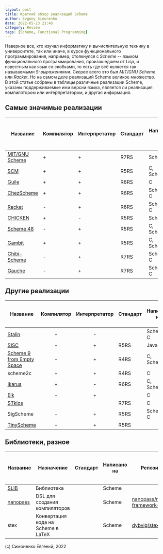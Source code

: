 ```yaml
---
layout: post
title: Краткий обзор реализаций Scheme
author: Evgeny Simonenko
date: 2022-05-23 21:48
category: Review
tags: [Scheme, Functional Programming]
---
```


Наверное все, кто изучал информатику и вычислительную технику в университете, так или иначе,
в курсе функционального программирования, например, столкнулся с _Scheme_ -- языком
функционального программирования, произошедшем от _Lisp_, и известным как язык со скобками,
то есть где всё является так называемыми _S-выражениями_. Скорее всего это был _MIT/GNU Scheme_
или _Racket_. Но на самом деле реализаций Scheme великое множество. В этой статье собраны в
таблицы различные реализации Scheme, указаны поддерживаемые ими версии языка, является ли
реализация компилятором или интерпретатором, и другая информация.

<!-- end-of-lead -->

## Самые значимые реализации

| Название                                                   | Компилятор | Интерпретатор | Стандарт | Написано на | Репозиторий                                                   | Число звёзд на GitHub | Последняя версия | Версия в Ubuntu 22.04 LTS |
|------------------------------------------------------------|------------|---------------|----------|-------------|---------------------------------------------------------------|-----------------------|------------------|---------------------------|
| [MIT/GNU Scheme](https://www.gnu.org/software/mit-scheme/) | +          | +             | R7RS     | Scheme      |                                                               |                       | 11.2             | 11.2                      |
| [SCM](https://people.csail.mit.edu/jaffer/SCM.html)        | +          | +             | R5RS     | C, Scheme   |                                                               |                       | 5f3              | 5f3                       |
| [Guile](https://www.gnu.org/software/guile/)               | +          | +             | R6RS     | C           |                                                               |                       | 3.0.8            | 3.0.7                     |
| [ChezScheme](https://cisco.github.io/ChezScheme/)          | +          | +             | R6RS     | Scheme, C   | [cisco/chezscheme](https://github.com/cisco/chezscheme)       | 6249                  | 9.5.8            | 9.5.4                     |
| [Racket](https://racket-lang.org/)                         | -          | +             | R6RS     | Scheme, C   | [racket/racket](https://github.com/racket/racket)             | 4282                  | 8.5              | 8.2                       |
| [CHICKEN](https://www.call-cc.org/)                        | +          | -             | R5RS     | Scheme      |                                                               |                       | 5.3.0            | 5.2.0                     |
| [Scheme 48](https://s48.org/)                              | -          | +             | R5RS     | C, Scheme   |                                                               |                       | 1.9.2            | 1.9.2                     |
| [Gambit](https://www.gambitscheme.org/)                    | +          | +             | R5RS     | C, Scheme   | [gambit/gambit](https://github.com/gambit/gambit)             | 1070                  | 4.9.4            | 4.9.3                     |
| [Chibi-Scheme](https://synthcode.com/wiki/chibi-scheme)    | -          | +             | R7RS     | Scheme, C   | [ashinn/chibi-scheme](https://github.com/ashinn/chibi-scheme) | 959                   | 0.10             | 0.9.1                     |
| [Gauche](https://practical-scheme.net/gauche/)             | -          | +             | R7RS     | Scheme, C   | [shirok/Gauche](https://github.com/shirok/Gauche)             | 652                   | 0.9.11           | 0.9.10                    |

## Другие реализации

| Название                                                          | Компилятор | Интерпретатор | Стандарт | Написано на | Репозиторий                                             | Число звёзд на GitHub | Последняя версия | Версия в Ubuntu 22.04 LTS |
|-------------------------------------------------------------------|:----------:|:-------------:|----------|-------------|---------------------------------------------------------|:---------------------:|:----------------:|:-------------------------:|
| [Stalin](https://engineering.purdue.edu/~qobi/software/)          | +          | -             |          | Scheme, C   |                                                         |                       | 0.11             | 0.11                      |
| [SISC](http://www.sisc-scheme.org/)                               | -          | +             | R5RS     | Java        |                                                         |                       | 1.16.6           | 1.16.6                    |
| [Scheme 9 from Empty Space](https://www.t3x.org/s9fes/index.html) | -          | +             | R4RS     | C, Scheme   |                                                         |                       | 2018.12.05       | 2018.12.05                |
| scheme2c                                                          | +          | +             | R4RS     | C           | [barak/scheme2c](https://github.com/barak/scheme2c)     | 64                    | 2012.10.14       | 2012.10.14                |
| [Ikarus](https://sources.debian.org/data/main/i/ikarus/)          | +          | -             | R6RS     | C, Scheme   |                                                         |                       | 0.0.3            | 0.0.3                     |
| [Elk](http://sam.zoy.org/elk/)                                    | -          | +             |          | C           |                                                         |                       | 3.99.8           | 3.99.8                    |
| [STklos](https://stklos.net/)                                     |            |               | R7RS     | C           | [egallesio/STklos](https://github.com/egallesio/STklos) | 46                    | 1.70             |                           |
| SigScheme                                                         | -          | +             | R5RS     | Scheme, C   | [uim/sigscheme](https://github.com/uim/sigscheme)       | 20                    | 0.9.1            | 0.9.1                     |
| [TinyScheme](http://tinyscheme.sourceforge.net/home.html)         | -          | +             | R5RS     |             |                                                         |                       |                  | 1.42                      |

## Библиотеки, разное

| Название                                         | Назначение                         | Стандарт | Написано на | Репозиторий                                                                                 | Число звёзд на GitHub | Последняя версия | Версия в Ubuntu 22.04 LTS |
|--------------------------------------------------|------------------------------------|----------|-------------|---------------------------------------------------------------------------------------------|:---------------------:|:----------------:|:-------------------------:|
| [SLIB](https://people.csail.mit.edu/jaffer/SLIB) | Библиотека                         |          | Scheme      |                                                                                             |                       | 3b6              | 3b6                       |
| [nanopass](https://nanopass.org/)                | DSL для создания компиляторов      |          | Scheme      | [nanopass/nanopass-framework-scheme](https://github.com/nanopass/nanopass-framework-scheme) | 417                   | 1.9.2            | 1.9.2                     |
| stex                                             | Конвертация кода на Scheme в LaTeX |          | Scheme      | [dybvig/stex](https://github.com/dybvig/stex)                                               | 82                    | 1.2.2            | 1.2.1                     |

(c) Симоненко Евгений, 2022
